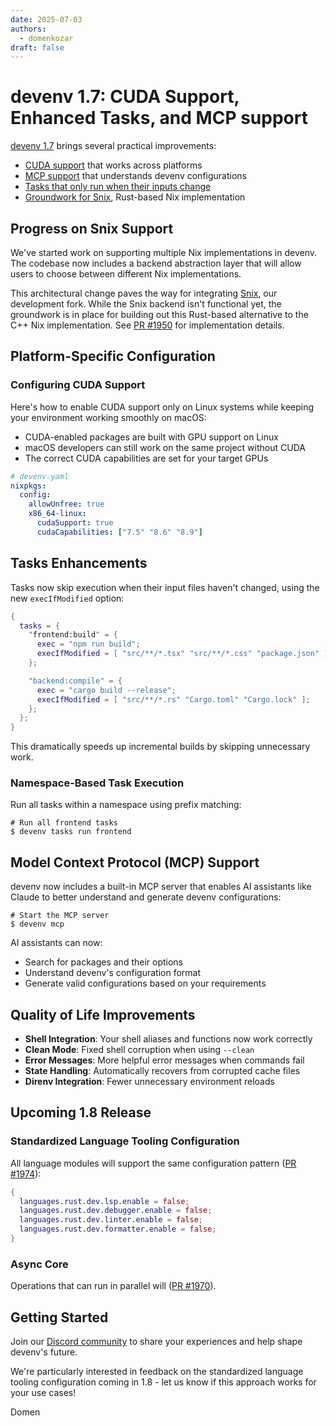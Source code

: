 ```yaml
---
date: 2025-07-03
authors:
  - domenkozar
draft: false
---
```


# devenv 1.7: CUDA Support, Enhanced Tasks, and MCP support

[devenv 1.7](https://github.com/cachix/devenv/releases/tag/v1.7) brings several practical improvements:

- [CUDA support](#platform-specific-configuration) that works across platforms
- [MCP support](#model-context-protocol-mcp-support) that understands devenv configurations
- [Tasks that only run when their inputs change](#tasks-enhancements)
- [Groundwork for Snix](#progress-on-snix-support), Rust-based Nix implementation

## Progress on Snix Support

We've started work on supporting multiple Nix implementations in devenv. The codebase now includes a backend abstraction layer that will allow users to choose between different Nix implementations.

This architectural change paves the way for integrating [Snix](https://github.com/cachix/snix), our development fork. While the Snix backend isn't functional yet, the groundwork is in place for building out this Rust-based alternative to the C++ Nix implementation. See [PR #1950](https://github.com/cachix/devenv/pull/1950) for implementation details.


## Platform-Specific Configuration

### Configuring CUDA Support

Here's how to enable CUDA support only on Linux systems while keeping your environment working smoothly on macOS:

* CUDA-enabled packages are built with GPU support on Linux
* macOS developers can still work on the same project without CUDA
* The correct CUDA capabilities are set for your target GPUs

```yaml
# devenv.yaml
nixpkgs:
  config:
    allowUnfree: true
    x86_64-linux:
      cudaSupport: true
      cudaCapabilities: ["7.5" "8.6" "8.9"]
```

## Tasks Enhancements

Tasks now skip execution when their input files haven't changed, using the new `execIfModified` option:

```nix
{
  tasks = {
    "frontend:build" = {
      exec = "npm run build";
      execIfModified = [ "src/**/*.tsx" "src/**/*.css" "package.json" ];
    };

    "backend:compile" = {
      exec = "cargo build --release";
      execIfModified = [ "src/**/*.rs" "Cargo.toml" "Cargo.lock" ];
    };
  };
}
```

This dramatically speeds up incremental builds by skipping unnecessary work.

### Namespace-Based Task Execution

Run all tasks within a namespace using prefix matching:

```shell-session
# Run all frontend tasks
$ devenv tasks run frontend
```

## Model Context Protocol (MCP) Support

devenv now includes a built-in MCP server that enables AI assistants like Claude to better understand and generate devenv configurations:

```shell-session
# Start the MCP server
$ devenv mcp
```

AI assistants can now:

* Search for packages and their options
* Understand devenv's configuration format
* Generate valid configurations based on your requirements

## Quality of Life Improvements

- **Shell Integration**: Your shell aliases and functions now work correctly
- **Clean Mode**: Fixed shell corruption when using `--clean`
- **Error Messages**: More helpful error messages when commands fail
- **State Handling**: Automatically recovers from corrupted cache files
- **Direnv Integration**: Fewer unnecessary environment reloads

## Upcoming 1.8 Release

### Standardized Language Tooling Configuration

All language modules will support the same configuration pattern ([PR #1974](https://github.com/cachix/devenv/pull/1974)):

```nix
{
  languages.rust.dev.lsp.enable = false;
  languages.rust.dev.debugger.enable = false;
  languages.rust.dev.linter.enable = false;
  languages.rust.dev.formatter.enable = false;
}
```

### Async Core

Operations that can run in parallel will ([PR #1970](https://github.com/cachix/devenv/pull/1970)).

## Getting Started

Join our [Discord community](https://discord.gg/naMgQehY) to share your experiences and help shape devenv's future.

We're particularly interested in feedback on the standardized language tooling configuration coming in 1.8 - let us know if this approach works for your use cases!

Domen
